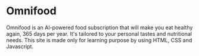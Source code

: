 # Omnifood
Omnifood is an AI-powered food subscription that will make you eat healthy again, 365 days per year. It's tailored to your personal tastes and nutritional needs. This site is made only for learning purpose by using HTML, CSS and Javascript.
